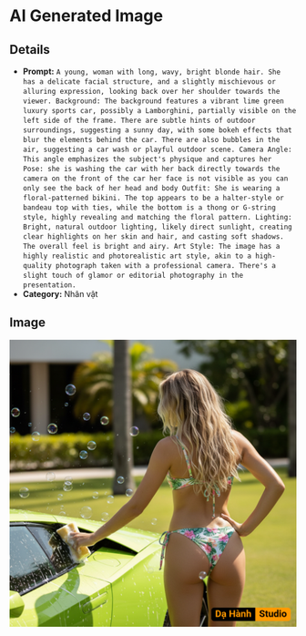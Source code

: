 # AI Generated Image

## Details
- **Prompt:** `A young, woman with long, wavy, bright blonde hair. She has a delicate facial structure, and a slightly mischievous or alluring expression, looking back over her shoulder towards the viewer.
​Background: The background features a vibrant lime green luxury sports car, possibly a Lamborghini, partially visible on the left side of the frame. There are subtle hints of outdoor surroundings, suggesting a sunny day, with some bokeh effects that blur the elements behind the car. There are also bubbles in the air, suggesting a car wash or playful outdoor scene.
​Camera Angle: This angle emphasizes the subject's physique and captures her 
​Pose: she is washing the car with her back directly towards the camera on the front of the car her face is not visible as you can only see the back of her head and body
​Outfit: She is wearing a floral-patterned bikini. The top appears to be a halter-style or bandeau top with ties, while the bottom is a thong or G-string style, highly revealing and matching the floral pattern.
​Lighting: Bright, natural outdoor lighting, likely direct sunlight, creating clear highlights on her skin and hair, and casting soft shadows. The overall feel is bright and airy.
​Art Style: The image has a highly realistic and photorealistic art style, akin to a high-quality photograph taken with a professional camera. There's a slight touch of glamor or editorial photography in the presentation.`
- **Category:** Nhân vật


## Image
![AI Generated Image](./image-2025-10-18T00-26-17-886Z-mqx32.png)